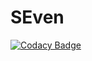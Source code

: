 # SEven
[![Codacy Badge](https://api.codacy.com/project/badge/Grade/c79000887b92467fbe7f08b708f8f67e)](https://app.codacy.com/app/mensones-1/SEven?utm_source=github.com&utm_medium=referral&utm_content=mensonones/SEven&utm_campaign=Badge_Grade_Dashboard)
